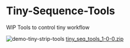 # Tiny-Sequence-Tools

WIP Tools to control tiny workflow

![demo-tiny-strip-tools](https://user-images.githubusercontent.com/86638335/185810240-4566391a-93b2-4196-b8d4-7cd7ece34a5c.gif)
[tiny_seq_tools_1-0-0.zip](https://github.com/NickTiny/Tiny-Sequence-Tools/files/9480192/tiny_seq_tools_1-0-0.zip)
